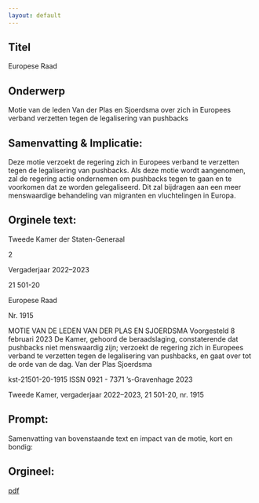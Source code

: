 ```yaml
---
layout: default
---
```

## Titel
Europese Raad
## Onderwerp
Motie van de leden Van der Plas en Sjoerdsma over zich in Europees verband verzetten tegen de legalisering van pushbacks
## Samenvatting & Implicatie:

Deze motie verzoekt de regering zich in Europees verband te verzetten tegen de legalisering van pushbacks. Als deze motie wordt aangenomen, zal de regering actie ondernemen om pushbacks tegen te gaan en te voorkomen dat ze worden gelegaliseerd. Dit zal bijdragen aan een meer menswaardige behandeling van migranten en vluchtelingen in Europa.
## Orginele text:


Tweede Kamer der Staten-Generaal

2

Vergaderjaar 2022–2023

21 501-20

Europese Raad

Nr. 1915

MOTIE VAN DE LEDEN VAN DER PLAS EN SJOERDSMA
Voorgesteld 8 februari 2023
De Kamer,
gehoord de beraadslaging,
constaterende dat pushbacks niet menswaardig zijn;
verzoekt de regering zich in Europees verband te verzetten tegen de
legalisering van pushbacks,
en gaat over tot de orde van de dag.
Van der Plas
Sjoerdsma

kst-21501-20-1915
ISSN 0921 - 7371
’s-Gravenhage 2023

Tweede Kamer, vergaderjaar 2022–2023, 21 501-20, nr. 1915


## Prompt:
Samenvatting van bovenstaande text en impact van de motie, kort en bondig:

## Orgineel:
[pdf](https://gegevensmagazijn.tweedekamer.nl/OData/v4/2.0/Document(929a307f-a113-45ab-83d8-f573bc95a071)/resource)
